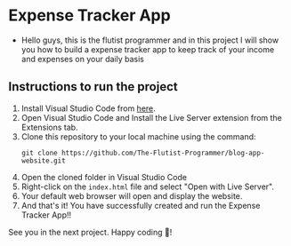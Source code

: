 # Expense Tracker App

- Hello guys, this is the flutist programmer and in this project I will show you how to build a expense tracker app to keep track of your income and expenses on your daily basis

## Instructions to run the project

1. Install Visual Studio Code from [here](https://code.visualstudio.com/).
2. Open Visual Studio Code and Install the Live Server extension from the Extensions tab.
3. Clone this repository to your local machine using the command:
   ```
   git clone https://github.com/The-Flutist-Programmer/blog-app-website.git
   ```
4. Open the cloned folder in Visual Studio Code
5. Right-click on the `index.html` file and select "Open with Live Server".
6. Your default web browser will open and display the website.
7. And that's it! You have successfully created and run the Expense Tracker App!!

See you in the next project. Happy coding 🙂!
